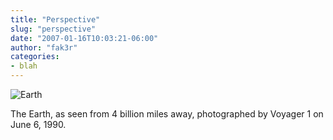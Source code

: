 ```yaml
---
title: "Perspective"
slug: "perspective"
date: "2007-01-16T10:03:21-06:00"
author: "fak3r"
categories:
- blah
---
```


![Earth](http://fak3r.com/wp-content/uploads/2007/01/321750728_fa6631941e.jpg)


The Earth, as seen from 4 billion miles away, photographed by Voyager 1 on June 6, 1990.
